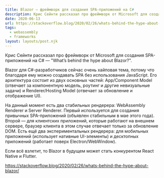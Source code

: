 ```yaml
---
title: Blazor — фреймворк для создания SPA-приложений на C#
description: Крис Сейнти рассказал про фреймворк от Microsoft для создания SPA-приложений на C#
date: 2020-06-13
url: https://stackoverflow.blog/2020/02/26/whats-behind-the-hype-about-blazor/
tags:
  - webassembly
  - frameworks
layout: layouts/post.njk
---
```

Крис Сейнти рассказал про фреймворк от Microsoft для создания SPA-приложений на C# — "What’s behind the hype about Blazor?".

Blazor для C#-разработчиков сейчас очень хайповая тема, потому что благодаря ему можно создавать SPA без использования JavaScript. Его архитектура состоит из двух основных частей: App/Component Model (отвечает за компонентную модель, роутинг и другие невизуальные задачи) и Renderer/Hosting Model (отвечает за обновление и отображение UI).

На данный момент есть два стабильных рендерера: WebAssembly Renderer и Server Renderer. Первый используется для создания привычных SPA-приложений (объявлен стабильным в мае этого года). Второй — для клиентских приложений, которые работают на внешнем сервере, браузер клиента в этом случае отвечает только за обновление DOM. Есть ещё два экспериментальных рендерера: для мобильных приложений (использует нативные UI-элементы) и десктопных приложений (работает поверх Electron/WebWindow).

Если всё взлетит, то Blazor в будущем может стать конкурентом React Native и Flutter.

https://stackoverflow.blog/2020/02/26/whats-behind-the-hype-about-blazor/
